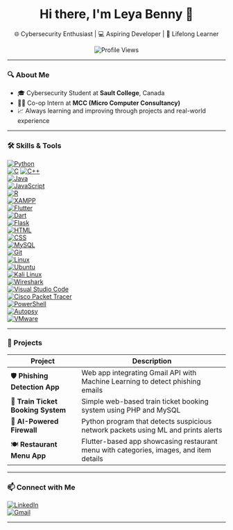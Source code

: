 <h1 align="center">Hi there, I'm Leya Benny 👋</h1>

<p align="center">
  🌐 Cybersecurity Enthusiast | 💻 Aspiring Developer | 🎯 Lifelong Learner
</p>

<p align="center">
  <img src="https://komarev.com/ghpvc/?username=Leya-Benny&color=blue" alt="Profile Views"/>
</p>

---

### 🔍 About Me

- 🎓 Cybersecurity Student at **Sault College**, Canada  
- 👩‍💻 Co-op Intern at **MCC (Micro Computer Consultancy)**
- 📈 Always learning and improving through projects and real-world experience

---

### 🛠️ Skills & Tools

[![Python](https://img.shields.io/badge/-Python-3776AB?style=for-the-badge&logo=python&logoColor=white)](https://www.python.org/)  
[![C](https://img.shields.io/badge/-C-A8B9CC?style=for-the-badge&logo=c&logoColor=white)](https://en.wikipedia.org/wiki/C_(programming_language))  
[![C++](https://img.shields.io/badge/-C++-00599C?style=for-the-badge&logo=c%2B%2B&logoColor=white)](https://isocpp.org/)  
[![Java](https://img.shields.io/badge/-Java-007396?style=for-the-badge&logo=java&logoColor=white)](https://www.java.com/)  
[![JavaScript](https://img.shields.io/badge/-JavaScript-F7DF1E?style=for-the-badge&logo=javascript&logoColor=black)](https://developer.mozilla.org/en-US/docs/Web/JavaScript)  
[![R](https://img.shields.io/badge/-R-276DC3?style=for-the-badge&logo=r&logoColor=white)](https://www.r-project.org/)  
[![XAMPP](https://img.shields.io/badge/-XAMPP-FCC624?style=for-the-badge&logo=xampp&logoColor=white)](https://www.apachefriends.org/index.html)  
[![Flutter](https://img.shields.io/badge/-Flutter-02569B?style=for-the-badge&logo=flutter&logoColor=white)](https://flutter.dev/)  
[![Dart](https://img.shields.io/badge/-Dart-0175C2?style=for-the-badge&logo=dart&logoColor=white)](https://dart.dev/)  
[![Flask](https://img.shields.io/badge/-Flask-black?style=for-the-badge&logo=flask)](https://flask.palletsprojects.com/)  
[![HTML](https://img.shields.io/badge/-HTML5-E34F26?style=for-the-badge&logo=html5&logoColor=white)](https://developer.mozilla.org/en-US/docs/Web/HTML)  
[![CSS](https://img.shields.io/badge/-CSS3-1572B6?style=for-the-badge&logo=css3&logoColor=white)](https://developer.mozilla.org/en-US/docs/Web/CSS)  
[![MySQL](https://img.shields.io/badge/-MySQL-4479A1?style=for-the-badge&logo=mysql&logoColor=white)](https://www.mysql.com/)  
[![Git](https://img.shields.io/badge/-Git-F05032?style=for-the-badge&logo=git&logoColor=white)](https://git-scm.com/)  
[![Linux](https://img.shields.io/badge/-Linux-FCC624?style=for-the-badge&logo=linux&logoColor=black)](https://www.linux.org/)  
[![Ubuntu](https://img.shields.io/badge/-Ubuntu-E95420?style=for-the-badge&logo=ubuntu&logoColor=white)](https://ubuntu.com/)  
[![Kali Linux](https://img.shields.io/badge/-Kali_Linux-557C94?style=for-the-badge&logo=kali-linux&logoColor=white)](https://www.kali.org/)  
[![Wireshark](https://img.shields.io/badge/-Wireshark-0388fc?style=for-the-badge&logo=wireshark&logoColor=white)](https://www.wireshark.org/)  
[![Visual Studio Code](https://img.shields.io/badge/-VSCode-007ACC?style=for-the-badge&logo=visual-studio-code&logoColor=white)](https://code.visualstudio.com/)  
[![Cisco Packet Tracer](https://img.shields.io/badge/-Cisco_Packet_Tracer-0A81D1?style=for-the-badge&logo=cisco&logoColor=white)](https://www.netacad.com/courses/packet-tracer)  
[![PowerShell](https://img.shields.io/badge/-PowerShell-5391FE?style=for-the-badge&logo=powershell&logoColor=white)](https://docs.microsoft.com/en-us/powershell/)  
[![Autopsy](https://img.shields.io/badge/-Autopsy-000000?style=for-the-badge&logo=autopsy&logoColor=white)](https://www.autopsy.com/)  
[![VMware](https://img.shields.io/badge/-VMware-607078?style=for-the-badge&logo=vmware&logoColor=white)](https://www.vmware.com/)

---

### 🚀 Projects

| Project                     | Description                                                  |
|----------------------------|--------------------------------------------------------------|
| 🛡️ **Phishing Detection App** | Web app integrating Gmail API with Machine Learning to detect phishing emails |
| 💬 **Train Ticket Booking System** | Simple web-based train ticket booking system using PHP and MySQL |
| 🔐 **AI-Powered Firewall**   | Python program that detects suspicious network packets using ML and prints alerts |
| 🍽️ **Restaurant Menu App**    | Flutter-based app showcasing restaurant menu with categories, images, and item details |

---

### 📫 Connect with Me

[![LinkedIn](https://img.shields.io/badge/LinkedIn-blue?style=for-the-badge&logo=linkedin)](https://www.linkedin.com/in/leya-benny)  
[![Gmail](https://img.shields.io/badge/Gmail-red?style=for-the-badge&logo=gmail&logoColor=white)](mailto:leyabenny10@gmail.com)  

---

